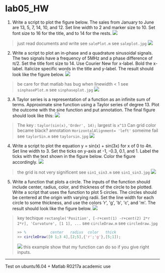 # lab05_HW
1. Write a script to plot the figure below. The sales from January to June are 13, 5, 7, 14, 10, and 12. Set line width to 2 and marker size to 10. Set font size to 16 for the title, and to 14 for the rests.
![](https://i.imgur.com/OTn5WrF.png)
> just read documents and write
> see `salePlot.m`
> see `saleplot.jpg`
> ![](https://i.imgur.com/oR6RNC1.png)

2. Write a script to plot an in-phase and a quadrature sinusoidal signals. The two signals have a frequency of 5MHz and a phase difference of π/2. Set the title font size to 14. Use Courier New for x-label. Bold the x-label. Italicize specific words in the title and y-label. The result should look like the figure below.
![](https://i.imgur.com/ETDN336.png)
> be care for that matlab has bug when linewidth < 1
> see `sinphasePlot.m`
> see `sinphaseplot.jpg`
> ![](https://i.imgur.com/GRmfDoI.png)


3. A Taylor series is a representation of a function as an infinite sum of terms. Approximate sine function using a Taylor series of degree 13. Plot the outcome with the sine function and put annotation. The final figure should look like this:
![](https://i.imgur.com/NAdvkTd.png)
> The key : `taylor(sin(x),'Order', 14);`
> largest is `x^13`
> Can grid color became black?
> annotation `HorizontalAlignment= 'left'` someime fail
> see `taylorSin.m`
> see `taylorsin.jpg` 
> ![](https://i.imgur.com/bTA2cAX.png)

4. Write a script to plot the equation y = sin(x) + sin(3x) for x of 0 to 4π. Set line width to 3. Set the ticks on y-axis at -1, -0.3, 0.1, and 1. Label the ticks with the text shown in the figure below. Color the figure accordingly.
![](https://i.imgur.com/SkPRivl.png)
> the grid is not very significent
> see `sin1_sin3.m`
> see `sin1_sin3.jpg`
> ![](https://i.imgur.com/D6Gmq2a.png)

5. Write a function that plots a circle. The inputs of the function should include center, radius, color, and thickness of the circle to be plotted. Write a script that uses the function to plot 5 circles. The circles should be centered at the origin with varying radii. Set the line width for each circle to some thickness, and use the colors 'r', 'g', 'b', 'c', and 'm'. The result should look like the figure below.
![](https://i.imgur.com/kRSsKPe.png)
> key techique
>  `rectangle('Position', [-r+cent(1) -r+cent(2) 2*r 2*r], 'Curvature', [1 1], ...`
> see `circleDraw.m`
> see `circledraw.jpg`
> ``` matlab
> >> %           center   radius  color   thick
> >> circleDraw([0 1;3 4],[2;5],{'r';'g'},[5;1]);
> ```
> ![](https://i.imgur.com/p8e7e3f.png)
> this example show that my function can do so 
> if you give right inputs.



---
Test on ubuntu16.04 + Matlab R0217a academic use
